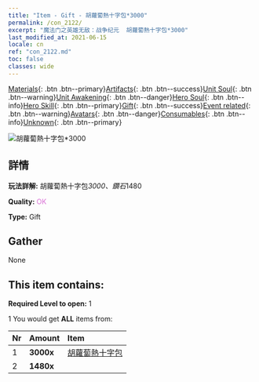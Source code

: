 ```yaml
---
title: "Item - Gift - 胡蘿蔔熱十字包*3000"
permalink: /con_2122/
excerpt: "魔法门之英雄无敌：战争纪元  胡蘿蔔熱十字包*3000"
last_modified_at: 2021-06-15
locale: cn
ref: "con_2122.md"
toc: false
classes: wide
---
```

 [Materials](/ItemsCN/){: .btn .btn--primary}[Artifacts](/ItemsCN/Artifacts/){: .btn .btn--success}[Unit Soul](/ItemsCN/UnitSoul/){: .btn .btn--warning}[Unit Awakening](/ItemsCN/UnitAwakening/){: .btn .btn--danger}[Hero Soul](/ItemsCN/HeroSoul/){: .btn .btn--info}[Hero Skill](/ItemsCN/HeroSkill/){: .btn .btn--primary}[Gift](/ItemsCN/Gift/){: .btn .btn--success}[Event related](/ItemsCN/Events/){: .btn .btn--warning}[Avatars](/ItemsCN/Avatars/){: .btn .btn--danger}[Consumables](/ItemsCN/Consumables/){: .btn .btn--info}[Unknown](/ItemsCN/Unknown/){: .btn .btn--primary}

 ![胡蘿蔔熱十字包*3000](/images/t/i_907589.png)

## 詳情
 **玩法詳解:** 胡蘿蔔熱十字包*3000、鑽石*1480

 **Quality:** <span style="color: #DA70D6">OK</span>

 **Type:** Gift

## Gather

  None

## This item contains:

 **Required Level to open:** 1

 1 You would get **ALL** items  from:

  | Nr | Amount |     Item    |
  |:---|:-------|:------------|
  | 1 |  **3000x** | [胡蘿蔔熱十字包](/cn/Items/con_2119/) |  | 
  | 2 |  **1480x** | <i class="fas fa-gem"/> |  | 
